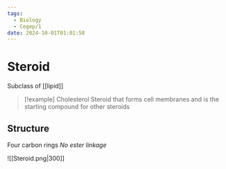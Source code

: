 ```yaml
---
tags:
  - Biology
  - Cegep/1
date: 2024-10-01T01:01:58
---
```


# Steroid

Subclass of [[lipid]]

> [!example] Cholesterol
> Steroid that forms cell membranes and is the starting compound for other steroids

## Structure

Four carbon rings
*No ester linkage*

![[Steroid.png|300]]